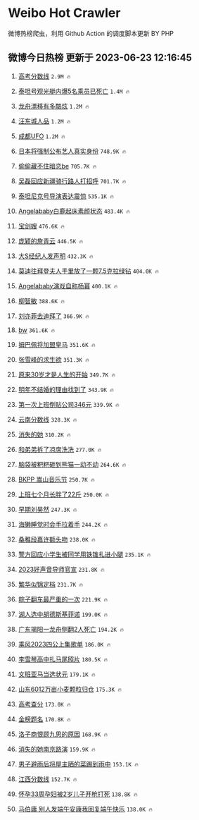 # Weibo Hot Crawler 



微博热榜爬虫，利用 Github Action 的调度脚本更新 BY PHP 


## 微博今日热榜 更新于 2023-06-23 12:16:45 
1. [高考分数线](https://s.weibo.com/weibo?q=%23%E9%AB%98%E8%80%83%E5%88%86%E6%95%B0%E7%BA%BF%23&t=31&band_rank=1&Refer=top) `2.9M 🔥` 

1. [泰坦号观光艇内爆5名乘员已死亡](https://s.weibo.com/weibo?q=%23%E6%B3%B0%E5%9D%A6%E5%8F%B7%E8%A7%82%E5%85%89%E8%89%87%E5%86%85%E7%88%865%E5%90%8D%E4%B9%98%E5%91%98%E5%B7%B2%E6%AD%BB%E4%BA%A1%23&t=31&band_rank=2&Refer=top) `1.4M 🔥` 

1. [龙舟漂移有多酷炫](https://s.weibo.com/weibo?q=%23%E9%BE%99%E8%88%9F%E6%BC%82%E7%A7%BB%E6%9C%89%E5%A4%9A%E9%85%B7%E7%82%AB%23&t=31&band_rank=3&Refer=top) `1.2M 🔥` 

1. [汪东城人品](https://s.weibo.com/weibo?q=%23%E6%B1%AA%E4%B8%9C%E5%9F%8E%E4%BA%BA%E5%93%81%23&t=31&band_rank=4&Refer=top) `1.2M 🔥` 

1. [成都UFO](https://s.weibo.com/weibo?q=%E6%88%90%E9%83%BDUFO&t=31&band_rank=5&Refer=top) `1.2M 🔥` 

1. [日本将强制公布艺人真实身份](https://s.weibo.com/weibo?q=%E6%97%A5%E6%9C%AC%E5%B0%86%E5%BC%BA%E5%88%B6%E5%85%AC%E5%B8%83%E8%89%BA%E4%BA%BA%E7%9C%9F%E5%AE%9E%E8%BA%AB%E4%BB%BD&t=31&band_rank=6&Refer=top) `748.9K 🔥` 

1. [偷偷藏不住暗恋be](https://s.weibo.com/weibo?q=%23%E5%81%B7%E5%81%B7%E8%97%8F%E4%B8%8D%E4%BD%8F%E6%9A%97%E6%81%8Bbe%23&t=31&band_rank=7&Refer=top) `705.7K 🔥` 

1. [吴磊回应新疆骑行路人打招呼](https://s.weibo.com/weibo?q=%23%E5%90%B4%E7%A3%8A%E5%9B%9E%E5%BA%94%E6%96%B0%E7%96%86%E9%AA%91%E8%A1%8C%E8%B7%AF%E4%BA%BA%E6%89%93%E6%8B%9B%E5%91%BC%23&t=31&band_rank=8&Refer=top) `701.7K 🔥` 

1. [泰坦尼克号导演表达震惊](https://s.weibo.com/weibo?q=%23%E6%B3%B0%E5%9D%A6%E5%B0%BC%E5%85%8B%E5%8F%B7%E5%AF%BC%E6%BC%94%E8%A1%A8%E8%BE%BE%E9%9C%87%E6%83%8A%23&t=31&band_rank=9&Refer=top) `535.1K 🔥` 

1. [Angelababy白鹿起床素颜状态](https://s.weibo.com/weibo?q=%23Angelababy%E7%99%BD%E9%B9%BF%E8%B5%B7%E5%BA%8A%E7%B4%A0%E9%A2%9C%E7%8A%B6%E6%80%81%23&t=31&band_rank=10&Refer=top) `483.4K 🔥` 

1. [宝剑嫂](https://s.weibo.com/weibo?q=%E5%AE%9D%E5%89%91%E5%AB%82&t=31&band_rank=11&Refer=top) `476.6K 🔥` 

1. [庞颖的詹青云](https://s.weibo.com/weibo?q=%23%E5%BA%9E%E9%A2%96%E7%9A%84%E8%A9%B9%E9%9D%92%E4%BA%91%23&t=31&band_rank=12&Refer=top) `446.5K 🔥` 

1. [大S经纪人发声明](https://s.weibo.com/weibo?q=%23%E5%A4%A7S%E7%BB%8F%E7%BA%AA%E4%BA%BA%E5%8F%91%E5%A3%B0%E6%98%8E%23&t=31&band_rank=13&Refer=top) `432.3K 🔥` 

1. [莫迪往拜登夫人手里放了一颗7.5克拉绿钻](https://s.weibo.com/weibo?q=%23%E8%8E%AB%E8%BF%AA%E5%BE%80%E6%8B%9C%E7%99%BB%E5%A4%AB%E4%BA%BA%E6%89%8B%E9%87%8C%E6%94%BE%E4%BA%86%E4%B8%80%E9%A2%977.5%E5%85%8B%E6%8B%89%E7%BB%BF%E9%92%BB%23&t=31&band_rank=14&Refer=top) `404.0K 🔥` 

1. [Angelababy演戏自称杨幂](https://s.weibo.com/weibo?q=%23Angelababy%E6%BC%94%E6%88%8F%E8%87%AA%E7%A7%B0%E6%9D%A8%E5%B9%82%23&t=31&band_rank=15&Refer=top) `400.1K 🔥` 

1. [柳智敏](https://s.weibo.com/weibo?q=%E6%9F%B3%E6%99%BA%E6%95%8F&t=31&band_rank=16&Refer=top) `388.6K 🔥` 

1. [刘亦菲去迪拜了](https://s.weibo.com/weibo?q=%23%E5%88%98%E4%BA%A6%E8%8F%B2%E5%8E%BB%E8%BF%AA%E6%8B%9C%E4%BA%86%23&t=31&band_rank=17&Refer=top) `366.9K 🔥` 

1. [bw](https://s.weibo.com/weibo?q=bw&t=31&band_rank=18&Refer=top) `361.6K 🔥` 

1. [姆巴佩将加盟皇马](https://s.weibo.com/weibo?q=%23%E5%A7%86%E5%B7%B4%E4%BD%A9%E5%B0%86%E5%8A%A0%E7%9B%9F%E7%9A%87%E9%A9%AC%23&t=31&band_rank=19&Refer=top) `351.6K 🔥` 

1. [张雪峰的求生欲](https://s.weibo.com/weibo?q=%23%E5%BC%A0%E9%9B%AA%E5%B3%B0%E7%9A%84%E6%B1%82%E7%94%9F%E6%AC%B2%23&t=31&band_rank=20&Refer=top) `351.3K 🔥` 

1. [原来30岁才是人生的开始](https://s.weibo.com/weibo?q=%E5%8E%9F%E6%9D%A530%E5%B2%81%E6%89%8D%E6%98%AF%E4%BA%BA%E7%94%9F%E7%9A%84%E5%BC%80%E5%A7%8B&t=31&band_rank=21&Refer=top) `349.7K 🔥` 

1. [明年不结婚的理由找到了](https://s.weibo.com/weibo?q=%23%E6%98%8E%E5%B9%B4%E4%B8%8D%E7%BB%93%E5%A9%9A%E7%9A%84%E7%90%86%E7%94%B1%E6%89%BE%E5%88%B0%E4%BA%86%23&t=31&band_rank=22&Refer=top) `343.9K 🔥` 

1. [第一次上班倒贴公司346元](https://s.weibo.com/weibo?q=%23%E7%AC%AC%E4%B8%80%E6%AC%A1%E4%B8%8A%E7%8F%AD%E5%80%92%E8%B4%B4%E5%85%AC%E5%8F%B8346%E5%85%83%23&t=31&band_rank=23&Refer=top) `339.9K 🔥` 

1. [云南分数线](https://s.weibo.com/weibo?q=%E4%BA%91%E5%8D%97%E5%88%86%E6%95%B0%E7%BA%BF&t=31&band_rank=24&Refer=top) `328.3K 🔥` 

1. [消失的她](https://s.weibo.com/weibo?q=%E6%B6%88%E5%A4%B1%E7%9A%84%E5%A5%B9&t=31&band_rank=25&Refer=top) `310.2K 🔥` 

1. [和弟弟拆了凉席洗洗](https://s.weibo.com/weibo?q=%E5%92%8C%E5%BC%9F%E5%BC%9F%E6%8B%86%E4%BA%86%E5%87%89%E5%B8%AD%E6%B4%97%E6%B4%97&t=31&band_rank=26&Refer=top) `277.0K 🔥` 

1. [脑袋被粑粑砸到熊猫一动不动](https://s.weibo.com/weibo?q=%23%E8%84%91%E8%A2%8B%E8%A2%AB%E7%B2%91%E7%B2%91%E7%A0%B8%E5%88%B0%E7%86%8A%E7%8C%AB%E4%B8%80%E5%8A%A8%E4%B8%8D%E5%8A%A8%23&t=31&band_rank=27&Refer=top) `264.6K 🔥` 

1. [BKPP 嵩山音乐节](https://s.weibo.com/weibo?q=BKPP%20%E5%B5%A9%E5%B1%B1%E9%9F%B3%E4%B9%90%E8%8A%82&t=31&band_rank=28&Refer=top) `250.7K 🔥` 

1. [上班七个月长胖了22斤](https://s.weibo.com/weibo?q=%23%E4%B8%8A%E7%8F%AD%E4%B8%83%E4%B8%AA%E6%9C%88%E9%95%BF%E8%83%96%E4%BA%8622%E6%96%A4%23&t=31&band_rank=29&Refer=top) `250.0K 🔥` 

1. [早期刘昊然](https://s.weibo.com/weibo?q=%E6%97%A9%E6%9C%9F%E5%88%98%E6%98%8A%E7%84%B6&t=31&band_rank=30&Refer=top) `247.3K 🔥` 

1. [海獭睡觉时会手拉着手](https://s.weibo.com/weibo?q=%E6%B5%B7%E7%8D%AD%E7%9D%A1%E8%A7%89%E6%97%B6%E4%BC%9A%E6%89%8B%E6%8B%89%E7%9D%80%E6%89%8B&t=31&band_rank=31&Refer=top) `244.2K 🔥` 

1. [桑稚段嘉许额头吻](https://s.weibo.com/weibo?q=%23%E6%A1%91%E7%A8%9A%E6%AE%B5%E5%98%89%E8%AE%B8%E9%A2%9D%E5%A4%B4%E5%90%BB%23&t=31&band_rank=32&Refer=top) `238.0K 🔥` 

1. [警方回应小学生被同学用铁锥扎进小腿](https://s.weibo.com/weibo?q=%23%E8%AD%A6%E6%96%B9%E5%9B%9E%E5%BA%94%E5%B0%8F%E5%AD%A6%E7%94%9F%E8%A2%AB%E5%90%8C%E5%AD%A6%E7%94%A8%E9%93%81%E9%94%A5%E6%89%8E%E8%BF%9B%E5%B0%8F%E8%85%BF%23&t=31&band_rank=33&Refer=top) `235.1K 🔥` 

1. [2023好声音导师官宣](https://s.weibo.com/weibo?q=%232023%E5%A5%BD%E5%A3%B0%E9%9F%B3%E5%AF%BC%E5%B8%88%E5%AE%98%E5%AE%A3%23&t=31&band_rank=34&Refer=top) `231.8K 🔥` 

1. [繁华似锦定档](https://s.weibo.com/weibo?q=%23%E7%B9%81%E5%8D%8E%E4%BC%BC%E9%94%A6%E5%AE%9A%E6%A1%A3%23&t=31&band_rank=35&Refer=top) `231.7K 🔥` 

1. [粽子翻车最严重的一次](https://s.weibo.com/weibo?q=%E7%B2%BD%E5%AD%90%E7%BF%BB%E8%BD%A6%E6%9C%80%E4%B8%A5%E9%87%8D%E7%9A%84%E4%B8%80%E6%AC%A1&t=31&band_rank=36&Refer=top) `221.9K 🔥` 

1. [湖人选中胡德斯基菲诺](https://s.weibo.com/weibo?q=%23%E6%B9%96%E4%BA%BA%E9%80%89%E4%B8%AD%E8%83%A1%E5%BE%B7%E6%96%AF%E5%9F%BA%E8%8F%B2%E8%AF%BA%23&t=31&band_rank=37&Refer=top) `199.0K 🔥` 

1. [广东揭阳一龙舟侧翻2人死亡](https://s.weibo.com/weibo?q=%23%E5%B9%BF%E4%B8%9C%E6%8F%AD%E9%98%B3%E4%B8%80%E9%BE%99%E8%88%9F%E4%BE%A7%E7%BF%BB2%E4%BA%BA%E6%AD%BB%E4%BA%A1%23&t=31&band_rank=38&Refer=top) `194.2K 🔥` 

1. [乘风2023四公上集歌单](https://s.weibo.com/weibo?q=%23%E4%B9%98%E9%A3%8E2023%E5%9B%9B%E5%85%AC%E4%B8%8A%E9%9B%86%E6%AD%8C%E5%8D%95%23&t=31&band_rank=39&Refer=top) `186.0K 🔥` 

1. [李雪琴高中扎马尾照片](https://s.weibo.com/weibo?q=%23%E6%9D%8E%E9%9B%AA%E7%90%B4%E9%AB%98%E4%B8%AD%E6%89%8E%E9%A9%AC%E5%B0%BE%E7%85%A7%E7%89%87%23&t=31&band_rank=40&Refer=top) `180.5K 🔥` 

1. [文班亚马当选状元](https://s.weibo.com/weibo?q=%23%E6%96%87%E7%8F%AD%E4%BA%9A%E9%A9%AC%E5%BD%93%E9%80%89%E7%8A%B6%E5%85%83%23&t=31&band_rank=41&Refer=top) `179.1K 🔥` 

1. [山东6012万亩小麦颗粒归仓](https://s.weibo.com/weibo?q=%23%E5%B1%B1%E4%B8%9C6012%E4%B8%87%E4%BA%A9%E5%B0%8F%E9%BA%A6%E9%A2%97%E7%B2%92%E5%BD%92%E4%BB%93%23&t=31&band_rank=42&Refer=top) `175.3K 🔥` 

1. [高考查分](https://s.weibo.com/weibo?q=%E9%AB%98%E8%80%83%E6%9F%A5%E5%88%86&t=31&band_rank=43&Refer=top) `173.0K 🔥` 

1. [金榜题名](https://s.weibo.com/weibo?q=%E9%87%91%E6%A6%9C%E9%A2%98%E5%90%8D&t=31&band_rank=44&Refer=top) `170.8K 🔥` 

1. [洛子商恨顾九思的原因](https://s.weibo.com/weibo?q=%23%E6%B4%9B%E5%AD%90%E5%95%86%E6%81%A8%E9%A1%BE%E4%B9%9D%E6%80%9D%E7%9A%84%E5%8E%9F%E5%9B%A0%23&t=31&band_rank=45&Refer=top) `168.9K 🔥` 

1. [消失的她南京路演](https://s.weibo.com/weibo?q=%E6%B6%88%E5%A4%B1%E7%9A%84%E5%A5%B9%E5%8D%97%E4%BA%AC%E8%B7%AF%E6%BC%94&t=31&band_rank=46&Refer=top) `159.9K 🔥` 

1. [男子避雨后将屋主晒的菜踢到雨中](https://s.weibo.com/weibo?q=%23%E7%94%B7%E5%AD%90%E9%81%BF%E9%9B%A8%E5%90%8E%E5%B0%86%E5%B1%8B%E4%B8%BB%E6%99%92%E7%9A%84%E8%8F%9C%E8%B8%A2%E5%88%B0%E9%9B%A8%E4%B8%AD%23&t=31&band_rank=47&Refer=top) `153.1K 🔥` 

1. [江西分数线](https://s.weibo.com/weibo?q=%E6%B1%9F%E8%A5%BF%E5%88%86%E6%95%B0%E7%BA%BF&t=31&band_rank=48&Refer=top) `152.7K 🔥` 

1. [怀孕33周孕妇被2岁儿子开枪打死](https://s.weibo.com/weibo?q=%23%E6%80%80%E5%AD%9533%E5%91%A8%E5%AD%95%E5%A6%87%E8%A2%AB2%E5%B2%81%E5%84%BF%E5%AD%90%E5%BC%80%E6%9E%AA%E6%89%93%E6%AD%BB%23&t=31&band_rank=49&Refer=top) `138.8K 🔥` 

1. [马伯庸 别人发端午安康我回复端午快乐](https://s.weibo.com/weibo?q=%E9%A9%AC%E4%BC%AF%E5%BA%B8%20%E5%88%AB%E4%BA%BA%E5%8F%91%E7%AB%AF%E5%8D%88%E5%AE%89%E5%BA%B7%E6%88%91%E5%9B%9E%E5%A4%8D%E7%AB%AF%E5%8D%88%E5%BF%AB%E4%B9%90&t=31&band_rank=50&Refer=top) `138.0K 🔥` 

